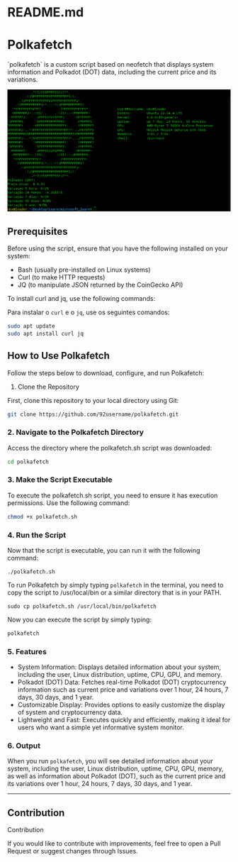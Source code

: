 # README.md



# Polkafetch

´polkafetch` is a custom script based on neofetch that displays system information and Polkadot (DOT) data, including the current price and its variations.

![Imagem do polkafetch](printpolkafetch.png)

## Prerequisites

Before using the script, ensure that you have the following installed on your system:

  - Bash (usually pre-installed on Linux systems)
  - Curl (to make HTTP requests)
  - JQ (to manipulate JSON returned by the CoinGecko API)

To install curl and jq, use the following commands:

Para instalar o `curl` e o `jq`, use os seguintes comandos:

```bash
sudo apt update
sudo apt install curl jq
```

## How to Use Polkafetch

Follow the steps below to download, configure, and run Polkafetch:
1. Clone the Repository

First, clone this repository to your local directory using Git:

```bash
git clone https://github.com/92username/polkafetch.git
```

### 2. Navigate to the Polkafetch Directory

Access the directory where the polkafetch.sh script was downloaded:

```bash
cd polkafetch
```

### 3. Make the Script Executable

To execute the polkafetch.sh script, you need to ensure it has execution permissions. Use the following command:

```bash
chmod +x polkafetch.sh
```

### 4. Run the Script

Now that the script is executable, you can run it with the following command:

```
./polkafetch.sh
```

To run Polkafetch by simply typing `polkafetch` in the terminal, you need to copy the script to /usr/local/bin or a similar directory that is in your PATH.

```
sudo cp polkafetch.sh /usr/local/bin/polkafetch
```
Now you can execute the script by simply typing:
```bash
polkafetch
```

### 5. Features
  - System Information: Displays detailed information about your system, including the user, Linux distribution, uptime, CPU, GPU, and memory.
  - Polkadot (DOT) Data: Fetches real-time Polkadot (DOT) cryptocurrency information such as current price and variations over 1 hour, 24 hours, 7 days, 30 days, and 1 year.
  - Customizable Display: Provides options to easily customize the display of system and cryptocurrency data.
  - Lightweight and Fast: Executes quickly and efficiently, making it ideal for users who want a simple yet informative system monitor.



### 6. Output

When you run `polkafetch`, you will see detailed information about your system, including the user, Linux distribution, uptime, CPU, GPU, memory, as well as information about Polkadot (DOT), such as the current price and its variations over 1 hour, 24 hours, 7 days, 30 days, and 1 year.

---

## Contribution

Contribution

If you would like to contribute with improvements, feel free to open a Pull Request or suggest changes through Issues. 
